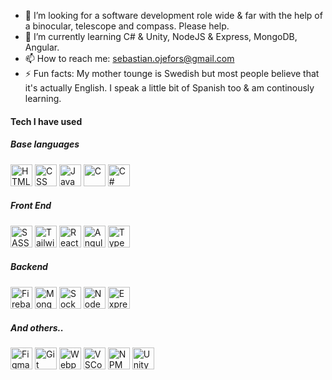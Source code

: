 - 🔭 I’m looking for a software development role wide & far with the help of a binocular, telescope and compass. Please help.
- 🌱 I’m currently learning C# & Unity, NodeJS & Express, MongoDB, Angular.
- 📫 How to reach me: sebastian.ojefors@gmail.com
- ⚡ Fun facts: My mother tounge is Swedish but most people believe that it's actually English. I speak a little bit of Spanish too & am continously learning.

#### Tech I have used

##### Base languages
<a title="HTML" href="https://en.wikipedia.org/wiki/HTML#:~:text=The%20HyperText%20Markup%20Language%20or,(HyperText%20Markup%20Language)"><img src="https://cdn.jsdelivr.net/gh/devicons/devicon/icons/html5/html5-original-wordmark.svg" alt="HTML" width="35"/></a>
<a title="CSS" href="https://en.wikipedia.org/wiki/CSS"><img src="https://cdn.jsdelivr.net/gh/devicons/devicon/icons/css3/css3-original-wordmark.svg" alt="CSS" width="35"/></a>
<a title="JavaScript" href="https://en.wikipedia.org/wiki/JavaScript"><img src="https://cdn.jsdelivr.net/gh/devicons/devicon/icons/javascript/javascript-plain.svg" alt="JavaScript" width="35"/></a>
<a title="C" href="https://en.wikipedia.org/wiki/C_(programming_language)#:~:text=C%20is%20an%20imperative%20procedural,all%20with%20minimal%20runtime%20support."><img src="https://cdn.jsdelivr.net/gh/devicons/devicon/icons/c/c-original.svg" alt="C" width="35"/></a>
<a title="C#" href="https://en.wikipedia.org/wiki/C_Sharp_(programming_language)"><img src="https://cdn.jsdelivr.net/gh/devicons/devicon/icons/csharp/csharp-original.svg" alt="C#" width="35"/></a>

##### Front End
<a title="SASS" href="https://sass-lang.com/"><img src="https://cdn.jsdelivr.net/gh/devicons/devicon/icons/sass/sass-original.svg" alt="SASS" width="35"/></a>
<a title="TailwindCSS" href="https://tailwindcss.com/"><img src="https://cdn.jsdelivr.net/gh/devicons/devicon/icons/tailwindcss/tailwindcss-original-wordmark.svg" alt="TailwindCSS" width="35"/></a>
<a title="React" href="https://reactjs.org/"><img src="https://cdn.jsdelivr.net/gh/devicons/devicon/icons/react/react-original-wordmark.svg" alt="React" width="35"/></a>
<a title="Angular" href="https://angular.io/"><img src="https://cdn.jsdelivr.net/gh/devicons/devicon/icons/angularjs/angularjs-original.svg" alt="Angular" width="35"/></a>
<a title="TypeScript" href="https://www.typescriptlang.org/"><img src="https://cdn.jsdelivr.net/gh/devicons/devicon/icons/typescript/typescript-plain.svg" alt="TypeScript" width="35"/></a>

##### Backend
<a title="Firebase" href="https://firebase.google.com/"><img src="https://cdn.jsdelivr.net/gh/devicons/devicon/icons/firebase/firebase-plain-wordmark.svg" alt="Firebase" width="35"/></a>
<a title="MongoDB" href="https://www.mongodb.com/"><img src="https://cdn.jsdelivr.net/gh/devicons/devicon/icons/mongodb/mongodb-plain-wordmark.svg" alt="MongoDB" width="35"/></a>
<a title="SocketIO" href="https://socket.io/"><img src="https://cdn.jsdelivr.net/gh/devicons/devicon/icons/socketio/socketio-original-wordmark.svg" alt="SocketIO" width="35"/></a>
<a title="NodeJS" href="https://nodejs.org/en/"><img src="https://cdn.jsdelivr.net/gh/devicons/devicon/icons/nodejs/nodejs-original.svg" alt="NodeJS" width="35"/></a>
<a title="Express" href="https://expressjs.com/"><img src="https://cdn.jsdelivr.net/gh/devicons/devicon/icons/express/express-original-wordmark.svg" alt="Express" width="35"/></a>

##### And others..
<a title="Figma" href="https://www.figma.com/"><img src="https://cdn.jsdelivr.net/gh/devicons/devicon/icons/figma/figma-original.svg" alt="Figma" width="35"/></a>
<a title="Git" href="https://git-scm.com/"><img src="https://cdn.jsdelivr.net/gh/devicons/devicon/icons/git/git-original-wordmark.svg" alt="Git" width="35"/></a>
<a title="Webpack" href="https://webpack.js.org/"><img src="https://cdn.jsdelivr.net/gh/devicons/devicon/icons/webpack/webpack-original-wordmark.svg" alt="Webpack" width="35"/></a>
<a title="VSCode" href="https://code.visualstudio.com/"><img src="https://cdn.jsdelivr.net/gh/devicons/devicon/icons/vscode/vscode-original-wordmark.svg" alt="VSCode" width="35"/></a>
<a title="NPM" href="https://www.npmjs.com/"><img src="https://cdn.jsdelivr.net/gh/devicons/devicon/icons/npm/npm-original-wordmark.svg" alt="NPM" width="35"/></a>
<a title="Unity" href="https://unity.com/"><img src="https://cdn.jsdelivr.net/gh/devicons/devicon/icons/unity/unity-original-wordmark.svg" alt="Unity" width="35"/></a>
          


<!--
**Godnoken/Godnoken** is a ✨ _special_ ✨ repository because its `README.md` (this file) appears on your GitHub profile.

Here are some ideas to get you started:

- 🔭 I’m currently working on ...
- 🌱 I’m currently learning ...
- 👯 I’m looking to collaborate on ...
- 🤔 I’m looking for help with ...
- 💬 Ask me about ...
- 📫 How to reach me: ...
- 😄 Pronouns: ...
- ⚡ Fun fact: ...
-->
